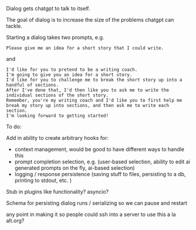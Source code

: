Dialog gets chatgpt to talk to itself. 

The goal of dialog is to increase the size of the problems chatgpt can tackle. 

Starting a dialog takes two prompts, e.g.

```
Please give me an idea for a short story that I could write.
```
and
```
I'd like for you to pretend to be a writing coach. 
I'm going to give you an idea for a short story. 
I'd like for you to challenge me to break the short story up into a handful of sections.
After I've done that, I'd then like you to ask me to write the individual sections of the short story.
Remember, you're my writing coach and I'd like you to first help me break my story up into sections, and then ask me to write each section. 
I'm looking forward to getting started!
```

To do: 

Add in ability to create arbitrary hooks for:
- context management, would be good to have different ways to handle this
- prompt completion selection, e.g. (user-based selection, ability to edit ai generated prompts on the fly, ai-based selection)
- logging / response persistence (saving stuff to files, persisting to a db, printing to stdout, etc. )

Stub in plugins like functionality?
asyncio? 

Schema for persisting dialog runs / serializing so we can pause and restart 

any point in making it so people could ssh into a server to use this a la alt.org?


